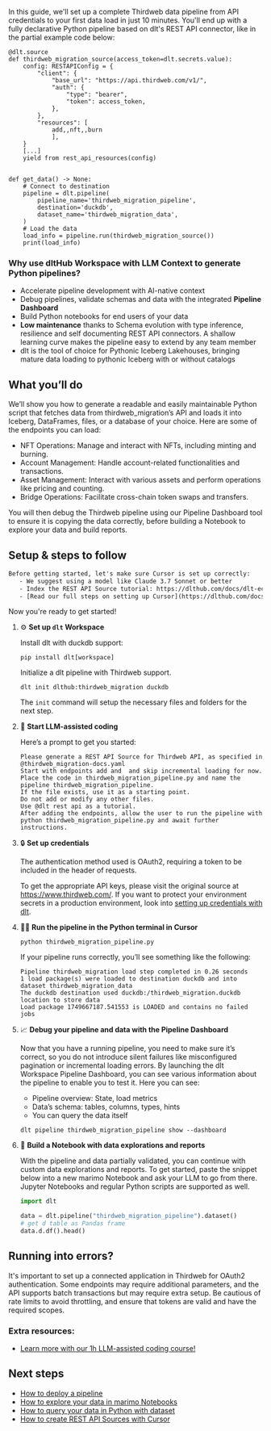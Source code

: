 In this guide, we'll set up a complete Thirdweb data pipeline from API credentials to your first data load in just 10 minutes. You'll end up with a fully declarative Python pipeline based on dlt's REST API connector, like in the partial example code below:

```python-outcome
@dlt.source
def thirdweb_migration_source(access_token=dlt.secrets.value):
    config: RESTAPIConfig = {
        "client": {
            "base_url": "https://api.thirdweb.com/v1/",
            "auth": {
                "type": "bearer",
                "token": access_token,
            },
        },
        "resources": [
            add,,nft,,burn
            ],
    }
    [...]
    yield from rest_api_resources(config)


def get_data() -> None:
    # Connect to destination
    pipeline = dlt.pipeline(
        pipeline_name='thirdweb_migration_pipeline',
        destination='duckdb',
        dataset_name='thirdweb_migration_data', 
    )
    # Load the data
    load_info = pipeline.run(thirdweb_migration_source())
    print(load_info) 
```

### Why use dltHub Workspace with LLM Context to generate Python pipelines?

- Accelerate pipeline development with AI-native context
- Debug pipelines, validate schemas and data with the integrated **Pipeline Dashboard**
- Build Python notebooks for end users of your data
- **Low maintenance** thanks to Schema evolution with type inference, resilience and self documenting REST API connectors. A shallow learning curve makes the pipeline easy to extend by any team member
- dlt is the tool of choice for Pythonic Iceberg Lakehouses, bringing mature data loading to pythonic Iceberg with or without catalogs

## What you’ll do

We’ll show you how to generate a readable and easily maintainable Python script that fetches data from thirdweb_migration’s API and loads it into Iceberg, DataFrames, files, or a database of your choice. Here are some of the endpoints you can load:

- NFT Operations: Manage and interact with NFTs, including minting and burning.
- Account Management: Handle account-related functionalities and transactions.
- Asset Management: Interact with various assets and perform operations like pricing and counting.
- Bridge Operations: Facilitate cross-chain token swaps and transfers.

You will then debug the Thirdweb pipeline using our Pipeline Dashboard tool to ensure it is copying the data correctly, before building a Notebook to explore your data and build reports.

## Setup & steps to follow

```default
Before getting started, let's make sure Cursor is set up correctly:
   - We suggest using a model like Claude 3.7 Sonnet or better
   - Index the REST API Source tutorial: https://dlthub.com/docs/dlt-ecosystem/verified-sources/rest_api/ and add it to context as **@dlt rest api**
   - [Read our full steps on setting up Cursor](https://dlthub.com/docs/dlt-ecosystem/llm-tooling/cursor-restapi#23-configuring-cursor-with-documentation)
```

Now you're ready to get started!

1. ⚙️ **Set up `dlt` Workspace**
    
    Install dlt with duckdb support:
    ```shell
    pip install dlt[workspace]
    ```

    Initialize a dlt pipeline with Thirdweb support.
    ```shell
    dlt init dlthub:thirdweb_migration duckdb
    ```

    The `init` command will setup the necessary files and folders for the next step.
    
2. 🤠 **Start LLM-assisted coding**
    
    Here’s a prompt to get you started:
    
    ```prompt
    Please generate a REST API Source for Thirdweb API, as specified in @thirdweb_migration-docs.yaml 
    Start with endpoints add and  and skip incremental loading for now. 
    Place the code in thirdweb_migration_pipeline.py and name the pipeline thirdweb_migration_pipeline. 
    If the file exists, use it as a starting point. 
    Do not add or modify any other files. 
    Use @dlt rest api as a tutorial. 
    After adding the endpoints, allow the user to run the pipeline with python thirdweb_migration_pipeline.py and await further instructions.
    ```

    
3. 🔒 **Set up credentials** 
    
    The authentication method used is OAuth2, requiring a token to be included in the header of requests.
    
    To get the appropriate API keys, please visit the original source at https://www.thirdweb.com/.
    If you want to protect your environment secrets in a production environment, look into [setting up credentials with dlt](https://dlthub.com/docs/walkthroughs/add_credentials).
    
4. 🏃‍♀️ **Run the pipeline in the Python terminal in Cursor**
    
    ```shell
    python thirdweb_migration_pipeline.py
    ```
    
    If your pipeline runs correctly, you’ll see something like the following:
    
    ```shell
    Pipeline thirdweb_migration load step completed in 0.26 seconds
    1 load package(s) were loaded to destination duckdb and into dataset thirdweb_migration_data
    The duckdb destination used duckdb:/thirdweb_migration.duckdb location to store data
    Load package 1749667187.541553 is LOADED and contains no failed jobs
    ```
    
5. 📈 **Debug your pipeline and data with the Pipeline Dashboard**

    Now that you have a running pipeline, you need to make sure it’s correct, so you do not introduce silent failures like misconfigured pagination or incremental loading errors. By launching the dlt Workspace Pipeline Dashboard, you can see various information about the pipeline to enable you to test it. Here you can see:
    - Pipeline overview: State, load metrics
    - Data’s schema: tables, columns, types, hints
    - You can query the data itself
    
    ```shell
    dlt pipeline thirdweb_migration_pipeline show --dashboard
    ```
    
6. 🐍 **Build a Notebook with data explorations and reports**

    With the pipeline and data partially validated, you can continue with custom data explorations and reports. To get started, paste the snippet below into a new marimo Notebook and ask your LLM to go from there. Jupyter Notebooks and regular Python scripts are supported as well.

    
    ```python
    import dlt

   data = dlt.pipeline("thirdweb_migration_pipeline").dataset()
   # get d table as Pandas frame
   data.d.df().head()
    ```

## Running into errors?

It's important to set up a connected application in Thirdweb for OAuth2 authentication. Some endpoints may require additional parameters, and the API supports batch transactions but may require extra setup. Be cautious of rate limits to avoid throttling, and ensure that tokens are valid and have the required scopes.

### Extra resources:

- [Learn more with our 1h LLM-assisted coding course!](https://www.youtube.com/watch?v=GGid70rnJuM)

## Next steps

- [How to deploy a pipeline](https://dlthub.com/docs/walkthroughs/deploy-a-pipeline)
- [How to explore your data in marimo Notebooks](https://dlthub.com/docs/general-usage/dataset-access/marimo)
- [How to query your data in Python with dataset](https://dlthub.com/docs/general-usage/dataset-access/dataset)
- [How to create REST API Sources with Cursor](https://dlthub.com/docs/dlt-ecosystem/llm-tooling/cursor-restapi)